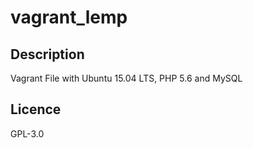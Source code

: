 # vagrant_lemp

## Description
Vagrant File with Ubuntu 15.04 LTS, PHP 5.6 and MySQL

## Licence
GPL-3.0
